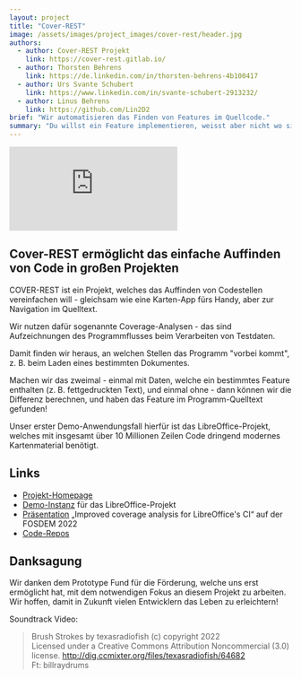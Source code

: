 ```yaml
---
layout: project
title: "Cover-REST"
image: /assets/images/project_images/cover-rest/header.jpg
authors:
  - author: Cover-REST Projekt
    link: https://cover-rest.gitlab.io/
  - author: Thorsten Behrens
    link: https://de.linkedin.com/in/thorsten-behrens-4b100417
  - author: Urs Svante Schubert
    link: https://www.linkedin.com/in/svante-schubert-2913232/
  - author: Linus Behrens
    link: https://github.com/Lin2D2
brief: "Wir automatisieren das Finden von Features im Quellcode."
summary: "Du willst ein Feature implementieren, weisst aber nicht wo sich der Code versteckt? Cover-REST hilft Dir, die relevanten Stellen aus Millionen Zeilen Quelltext zu finden."
---
```


<div class="iframe-container">
    <iframe src="https://www.youtube-nocookie.com/embed/vDa7Vd_HnOg" frameborder="0" allow="accelerometer; autoplay; encrypted-media; gyroscope; picture-in-picture" allowfullscreen></iframe>
</div>

## Cover-REST ermöglicht das einfache Auffinden von Code in großen Projekten

COVER-REST ist ein Projekt, welches das Auffinden von Codestellen vereinfachen will - gleichsam wie eine Karten-App fürs Handy, aber zur Navigation im Quelltext.

Wir nutzen dafür sogenannte Coverage-Analysen - das sind Aufzeichnungen des Programmflusses beim Verarbeiten von Testdaten.

Damit finden wir heraus, an welchen Stellen das Programm "vorbei kommt", z. B. beim Laden eines bestimmten Dokumentes.

Machen wir das zweimal - einmal mit Daten, welche ein bestimmtes Feature enthalten (z. B. fettgedruckten Text), und einmal ohne - dann können wir die Differenz berechnen, und haben das Feature im Programm-Quelltext gefunden!

Unser erster Demo-Anwendungsfall hierfür ist das LibreOffice-Projekt, welches mit insgesamt über 10 Millionen Zeilen Code dringend modernes Kartenmaterial benötigt.


## Links

* [Projekt-Homepage](https://cover-rest.gitlab.io/)
* [Demo-Instanz](https://coverrest.allotropia.de/) für das LibreOffice-Projekt
* [Präsentation](https://fosdem.org/2022/schedule/event/lotech_improvedcoverage/) „Improved coverage analysis for LibreOffice's CI“ auf der FOSDEM 2022
* [Code-Repos](https://gitlab.com/cover-rest)


## Danksagung

Wir danken dem Prototype Fund für die Förderung, welche uns erst
ermöglicht hat, mit dem notwendigen Fokus an diesem Projekt zu
arbeiten. Wir hoffen, damit in Zukunft vielen Entwicklern das Leben zu erleichtern!

Soundtrack Video:

> Brush Strokes by texasradiofish (c) copyright 2022  
> Licensed under a Creative Commons Attribution Noncommercial (3.0) license. http://dig.ccmixter.org/files/texasradiofish/64682  
> Ft: billraydrums  
